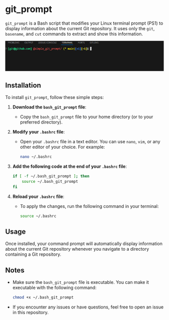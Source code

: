 # git_prompt

`git_prompt` is a Bash script that modifies your Linux terminal prompt (PS1) to display information about the current Git repository. It uses only the `git`, `basename`, and `cut` commands to extract and show this information.

![Git Prompt Example](example.png)

## Installation

To install `git_prompt`, follow these simple steps:

1. **Download the `bash_git_prompt` file**:
   - Copy the `bash_git_prompt` file to your home directory (or to your preferred directory).

2. **Modify your `.bashrc` file**:
   - Open your `.bashrc` file in a text editor. You can use `nano`, `vim`, or any other editor of your choice. For example:
     ```bash
     nano ~/.bashrc
     ```

3. **Add the following code at the end of your `.bashrc` file**:
   ```bash
   if [ -f ~/.bash_git_prompt ]; then
       source ~/.bash_git_prompt
   fi
   ```

4. **Reload your `.bashrc` file**:
   - To apply the changes, run the following command in your terminal:
     ```bash
     source ~/.bashrc
     ```

## Usage

Once installed, your command prompt will automatically display information about the current Git repository whenever you navigate to a directory containing a Git repository.

## Notes

- Make sure the `bash_git_prompt` file is executable. You can make it executable with the following command:
  ```bash
  chmod +x ~/.bash_git_prompt
  ```

- If you encounter any issues or have questions, feel free to open an issue in this repository.